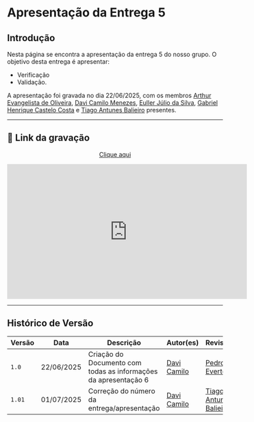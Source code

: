 # Apresentação da Entrega 5

## Introdução
Nesta página se encontra a apresentação da entrega 5 do nosso grupo. O objetivo desta entrega é apresentar:

- Verificação
- Validação.

A apresentação foi gravada no dia 22/06/2025, com os membros [Arthur Evangelista de Oliveira](https://github.com/arthurevg), [Davi Camilo Menezes](https://github.com/Davicamilo23), [Euller Júlio da Silva](https://github.com/Potatoyz908), [Gabriel Henrique Castelo Costa](https://github.com/GabrielCastelo-31) e [Tiago Antunes Balieiro](https://github.com/tiagobalieiro) presentes.

---

## 🎥 Link da gravação

<p style="text-align: center"><a href="https://youtu.be/j-ALDwIBa-c?si=cxqrZ_OAiLxsew6g" target="blanket">Clique aqui</a></p>

<p style="text-align: center">
  <iframe width="560" height="315"
          src="https://www.youtube.com/embed/j-ALDwIBa-c?si=cxqrZ_OAiLxsew6g"
          title="YouTube video player"
          frameborder="0"
          allow="accelerometer; autoplay; clipboard-write; encrypted-media; gyroscope; picture-in-picture; web-share"
          allowfullscreen>
  </iframe>
</p>

---

## Histórico de Versão

| Versão | Data          | Descrição                          | Autor(es)     |  Revisor(es)  |
| ------ | ------------- | ---------------------------------- | ------------- | ------------- |
| `1.0`  |  22/06/2025   |  Criação do Documento com todas as informações da apresentação 6 | [Davi Camilo](https://github.com/Davicamilo23) | [Pedro Everton](https://github.com/pedroeverton217) |
| `1.01` |  01/07/2025 | Correção do número da entrega/apresentação | [Davi Camilo](https://github.com/Davicamilo23) | [Tiago Antunes Balieiro](https://github.com/tiagobalieiro) |
